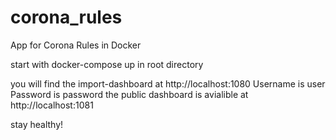 # corona_rules
App for Corona Rules in Docker

start with docker-compose up in root directory

you will find the import-dashboard at http://localhost:1080
Username is user
Password is password
the public dashboard is avialible at http://localhost:1081

stay healthy!